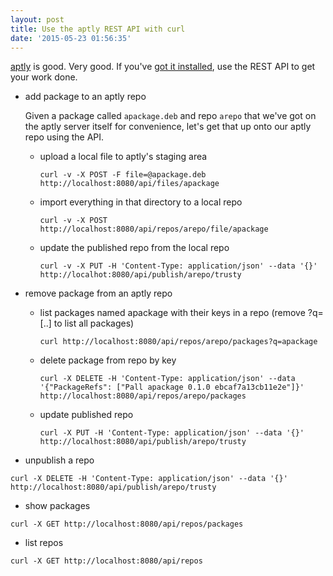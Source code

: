 ```yaml
---
layout: post
title: Use the aptly REST API with curl
date: '2015-05-23 01:56:35'
---
```


[aptly](http://www.aptly.info/) is good. Very good. If you've [got it installed](http://aioue.net/2015/05/23/install-aptly-with-ansible.html), use the REST API to get your work done.


* add package to an aptly repo

  Given a package called `apackage.deb` and repo `arepo` that we've got on the aptly server itself for convenience, let's get that up onto our aptly repo using the API.

  * upload a local file to aptly's staging area

    ```shell
    curl -v -X POST -F file=@apackage.deb http://localhost:8080/api/files/apackage
    ```

  * import everything in that directory to a local repo

    ```shell
    curl -v -X POST http://localhost:8080/api/repos/arepo/file/apackage
    ```

  * update the published repo from the local repo

    ```shell
    curl -v -X PUT -H 'Content-Type: application/json' --data '{}' http://localhot:8080/api/publish/arepo/trusty
    ```

* remove package from an aptly repo

  * list packages named apackage with their keys in a repo (remove ?q=[..] to list all packages)

    ```shell
    curl http://localhost:8080/api/repos/arepo/packages?q=apackage
    ```

  * delete package from repo by key

    ```shell
    curl -X DELETE -H 'Content-Type: application/json' --data '{"PackageRefs": ["Pall apackage 0.1.0 ebcaf7a13cb11e2e"]}' http://localhost:8080/api/repos/arepo/packages
    ```

  * update published repo

    ```shell
    curl -X PUT -H 'Content-Type: application/json' --data '{}' http://localhost:8080/api/publish/arepo/trusty
    ```
* unpublish a repo

```shell
curl -X DELETE -H 'Content-Type: application/json' --data '{}' http://localhost:8080/api/publish/arepo/trusty
```

* show packages

```shell
curl -X GET http://localhost:8080/api/repos/packages
```

* list repos

```shell
curl -X GET http://localhost:8080/api/repos
```
